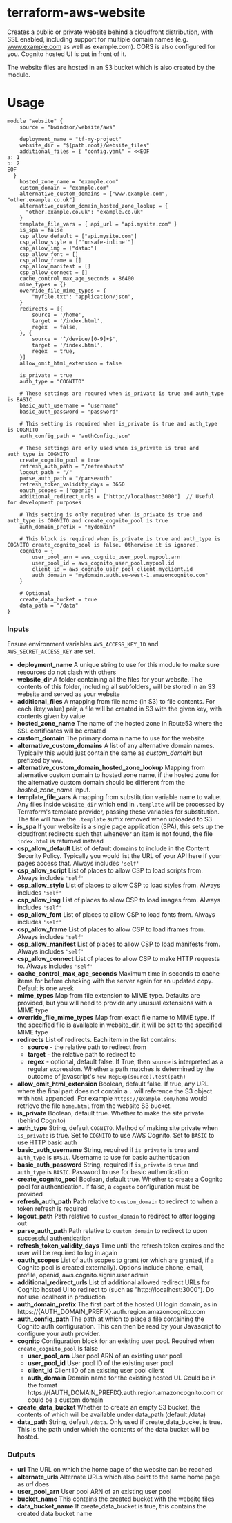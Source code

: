 # terraform-aws-website
Creates a public or private website behind a cloudfront distribution, with SSL enabled, including support for multiple domain names (e.g. www.example.com as well as example.com). CORS is also configured for you. Cognito hosted UI is put in front of it.

The website files are hosted in an S3 bucket which is also created by the module.

# Usage
```hcl-terraform
module "website" {
    source = "bwindsor/website/aws"
    
    deployment_name = "tf-my-project"
    website_dir = "${path.root}/website_files"
    additional_files = { "config.yaml" = <<EOF
a: 1
b: 2
EOF
  }
    hosted_zone_name = "example.com"
    custom_domain = "example.com"
    alternative_custom_domains = ["www.example.com", "other.example.co.uk"]
    alternative_custom_domain_hosted_zone_lookup = {
      "other.example.co.uk": "example.co.uk"
    }
    template_file_vars = { api_url = "api.mysite.com" }
    is_spa = false
    csp_allow_default = ["api.mysite.com"]
    csp_allow_style = ["'unsafe-inline'"]
    csp_allow_img = ["data:"]
    csp_allow_font = []
    csp_allow_frame = []
    csp_allow_manifest = []
    csp_allow_connect = []
    cache_control_max_age_seconds = 86400
    mime_types = {}
    override_file_mime_types = {
        "myfile.txt": "application/json",
    }
    redirects = [{
        source = '/home',
        target = '/index.html',
        regex  = false,
    }, {
        source = '^/device/[0-9]+$',
        target = '/index.html',
        regex  = true,
    }]
    allow_omit_html_extension = false

    is_private = true
    auth_type = "COGNITO"
    
    # These settings are requred when is_private is true and auth_type is BASIC
    basic_auth_username = "username"
    basic_auth_password = "password"
  
    # This setting is required when is_private is true and auth_type is COGNITO
    auth_config_path = "authConfig.json"

    # These settings are only used when is_private is true and auth_type is COGNITO
    create_cognito_pool = true
    refresh_auth_path = "/refreshauth"
    logout_path = "/"
    parse_auth_path = "/parseauth"
    refresh_token_validity_days = 3650
    oauth_scopes = ["openid"]
    additional_redirect_urls = ["http://localhost:3000"]  // Useful for development purposes
    
    # This setting is only required when is_private is true and auth_type is COGNITO and create_cognito_pool is true
    auth_domain_prefix = "mydomain"
    
    # This block is required when is_private is true and auth_type is COGNITO create_cognito_pool is false. Otherwise it is ignored.
    cognito = {
        user_pool_arn = aws_cognito_user_pool.mypool.arn
        user_pool_id = aws_cognito_user_pool.mypool.id
        client_id = aws_cognito_user_pool_client.myclient.id
        auth_domain = "mydomain.auth.eu-west-1.amazoncognito.com"
    }
  
    # Optional
    create_data_bucket = true
    data_path = "/data"
}
```

### Inputs
Ensure environment variables `AWS_ACCESS_KEY_ID` and `AWS_SECRET_ACCESS_KEY` are set.

* **deployment_name** A unique string to use for this module to make sure resources do not clash with others
* **website_dir** A folder containing all the files for your website. The contents of this folder, including all subfolders, will be stored in an S3 website and served as your website
* **additional_files** A mapping from file name (in S3) to file contents. For each (key,value) pair, a file will be created in S3 with the given key, with contents given by value
* **hosted_zone_name** The name of the hosted zone in Route53 where the SSL certificates will be created
* **custom_domain** The primary domain name to use for the website
* **alternative_custom_domains** A list of any alternative domain names. Typically this would just contain the same as *custom_domain* but prefixed by `www.`
* **alternative_custom_domain_hosted_zone_lookup** Mapping from alternative custom domain to hosted zone name, if the hosted zone for the alternative custom domain should be different from the *hosted_zone_name* input.
* **template_file_vars** A mapping from substitution variable name to value. Any files inside `website_dir` which end in `.template` will be processed by Terraform's template provider, passing these variables for substitution. The file will have the `.template` suffix removed when uploaded to S3
* **is_spa** If your website is a single page application (SPA), this sets up the cloudfront redirects such that whenever an item is not found, the file `index.html` is returned instead
* **csp_allow_default** List of default domains to include in the Content Security Policy. Typically you would list the URL of your API here if your pages access that. Always includes `'self'`
* **csp_allow_script** List of places to allow CSP to load scripts from. Always includes `'self'`
* **csp_allow_style** List of places to allow CSP to load styles from. Always includes `'self'`
* **csp_allow_img** List of places to allow CSP to load images from. Always includes `'self'`
* **csp_allow_font** List of places to allow CSP to load fonts from. Always includes `'self'`
* **csp_allow_frame** List of places to allow CSP to load iframes from. Always includes `'self'`
* **csp_allow_manifest** List of places to allow CSP to load manifests from. Always includes `'self'`
* **csp_allow_connect** List of places to allow CSP to make HTTP requests to. Always includes `'self'`
* **cache_control_max_age_seconds** Maximum time in seconds to cache items for before checking with the server again for an updated copy. Default is one week
* **mime_types** Map from file extension to MIME type. Defaults are provided, but you will need to provide any unusual extensions with a MIME type
* **override_file_mime_types** Map from exact file name to MIME type. If the specified file is available in website_dir, it will be set to the specified MIME type
* **redirects** List of redirects. Each item in the list contains:
    * **source** - the relative path to redirect from
    * **target** - the relative path to redirect to
    * **regex** - optional, default false. If True, then `source` is interpreted as a regular expression. Whether a path matches is determined by the outcome of javascript's `new RegExp(source).test(path)`
* **allow_omit_html_extension** Boolean, default false. If true, any URL where the final part does not contain a `.` will reference the S3 object with `html` appended. For example `https://example.com/home` would retrieve the file `home.html` from the website S3 bucket.
* **is_private** Boolean, default true. Whether to make the site private (behind Cognito)
* **auth_type** String, default `COGNITO`. Method of making site private when `is_private` is true. Set to `COGNITO` to use AWS Cognito. Set to `BASIC` to use HTTP basic auth
* **basic_auth_username** String, required if `is_private` is `true` and `auth_type` is `BASIC`. Username to use for basic authentication
* **basic_auth_password** String, required if `is_private` is `true` and `auth_type` is `BASIC`. Password to use for basic authentication
* **create_cognito_pool** Boolean, default true. Whether to create a Cognito pool for authentication. If false, a `cognito` configuration must be provided
* **refresh_auth_path** Path relative to `custom_domain` to redirect to when a token refresh is required
* **logout_path** Path relative to `custom_domain` to redirect to after logging out
* **parse_auth_path** Path relative to `custom_domain` to redirect to upon successful authentication
* **refresh_token_validity_days** Time until the refresh token expires and the user will be required to log in again
* **oauth_scopes** List of auth scopes to grant (or which are granted, if a Cognito pool is created externally). Options include phone, email, profile, openid, aws.cognito.signin.user.admin
* **additional_redirect_urls** List of additional allowed redirect URLs for Cognito hosted UI to redirect to (such as "http://localhost:3000"). Do not use localhost in production
* **auth_domain_prefix** The first part of the hosted UI login domain, as in https://{AUTH_DOMAIN_PREFIX}.auth.region.amazoncognito.com
* **auth_config_path** The path at which to place a file containing the Cognito auth configuration. This can then be read by your Javascript to configure your auth provider.
* **cognito** Configuration block for an existing user pool. Required when `create_cognito_pool` is false
    * **user_pool_arn** User pool ARN of an existing user pool
    * **user_pool_id** User pool ID of the existing user pool
    * **client_id** Client ID of an existing user pool client
    * **auth_domain** Domain name for the existing hosted UI. Could be in the format https://{AUTH_DOMAIN_PREFIX}.auth.region.amazoncognito.com or could be a custom domain
* **create_data_bucket** Whether to create an empty S3 bucket, the contents of which will be available under data_path (default /data)
* **data_path** String, default `/data`. Only used if create_data_bucket is true. This is the path under which the contents of the data bucket will be hosted.

### Outputs
* **url** The URL on which the home page of the website can be reached
* **alternate_urls** Alternate URLs which also point to the same home page as *url* does
* **user_pool_arn** User pool ARN of an existing user pool
* **bucket_name** This contains the created bucket with the website files
* **data_bucket_name** If create_data_bucket is true, this contains the created data bucket name
